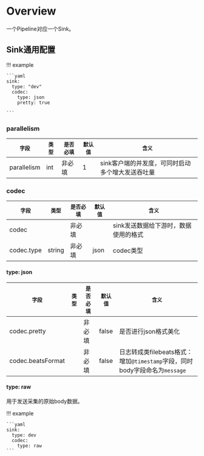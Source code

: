 # Overview

一个Pipeline对应一个Sink。

## Sink通用配置

!!! example

    ```yaml
    sink:
      type: "dev"
      codec:
        type: json
        pretty: true

    ```

### parallelism

|    `字段`   |    `类型`    |  `是否必填`  |  `默认值`  |  `含义`  |
| ---------- | ----------- | ----------- | --------- | -------- |
| parallelism | int  |    非必填    |   1  | sink客户端的并发度，可同时启动多个增大发送吞吐量 |

### codec

|    `字段`   |    `类型`    |  `是否必填`  |  `默认值`  |  `含义`  |
| ---------- | ----------- | ----------- | --------- | -------- |
| codec |   |    非必填    |    | sink发送数据给下游时，数据使用的格式 |
| codec.type | string  |    非必填    |   json | codec类型 |

#### type: json

|    `字段`   |    `类型`    |  `是否必填`  |  `默认值`  |  `含义`  |
| ---------- | ----------- | ----------- | --------- | -------- |
| codec.pretty |   |    非必填    |  false  | 是否进行json格式美化 |
| codec.beatsFormat |   |    非必填    |  false  | 日志转成类filebeats格式：增加`@timestamp`字段，同时body字段命名为`message` |

#### type: raw

用于发送采集的原始body数据。

!!! example

    ```yaml
    sink:
      type: dev
      codec:
        type: raw
    ```